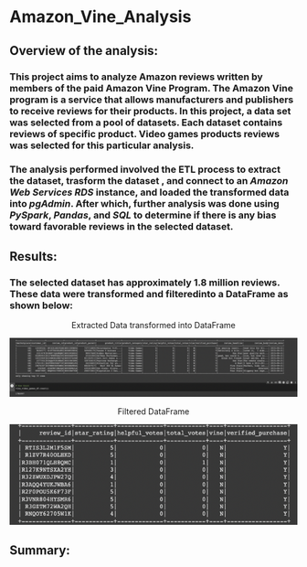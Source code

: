 # Amazon_Vine_Analysis

## Overview of the analysis:

### This project aims to analyze Amazon reviews written by members of the paid Amazon Vine Program. The Amazon Vine program is a service that allows manufacturers and publishers to receive reviews for their products. In this project, a data set was selected from a pool of datasets. Each dataset contains reviews of specific product. Video games products reviews was selected for this particular analysis. 

### The analysis performed involved the ETL process to extract the dataset, trasform the dataset , and connect to an *Amazon Web Services RDS* instance, and loaded the transformed data into *pgAdmin*. After which, further analysis was done using *PySpark*, *Pandas*, and *SQL* to determine if there is any bias toward favorable reviews in the selected dataset.

## Results:

### The selected dataset has approximately 1.8 million reviews. These data were transformed and filteredinto a DataFrame as shown below:

<p align="center">
   Extracted Data transformed into DataFrame
</p>

![This is an image](https://github.com/gmgarin/Amazon_Vine_Analysis/blob/8febc4db4c1849e54396ebee34d11c31302007a3/Resources/image1.png)

<p align="center">
   Filtered DataFrame
</p>

![This is an image](https://github.com/gmgarin/Amazon_Vine_Analysis/blob/1f61989655a8b7a72b04cc1f3a28fd4439d534e5/Resources/image2.png)

## Summary: